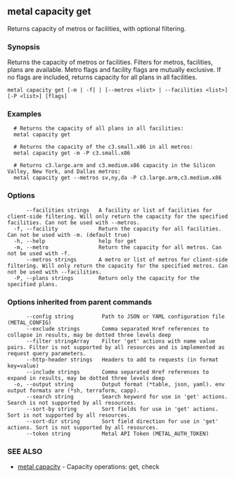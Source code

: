 ## metal capacity get

Returns capacity of metros or facilities, with optional filtering.

### Synopsis

Returns the capacity of metros or facilities. Filters for metros, facilities, plans are available. Metro flags and facility flags are mutually exclusive. If no flags are included, returns capacity for all plans in all facilities.

```
metal capacity get [-m | -f] | [--metros <list> | --facilities <list>] [-P <list>] [flags]
```

### Examples

```
  # Returns the capacity of all plans in all facilities:
  metal capacity get 

  # Returns the capacity of the c3.small.x86 in all metros:
  metal capacity get -m -P c3.small.x86

  # Returns c3.large.arm and c3.medium.x86 capacity in the Silicon Valley, New York, and Dallas metros:
  metal capacity get --metros sv,ny,da -P c3.large.arm,c3.medium.x86
```

### Options

```
      --facilities strings   A facility or list of facilities for client-side filtering. Will only return the capacity for the specified facilities. Can not be used with --metros.
  -f, --facility             Return the capacity for all facilities. Can not be used with -m. (default true)
  -h, --help                 help for get
  -m, --metro                Return the capacity for all metros. Can not be used with -f.
      --metros strings       A metro or list of metros for client-side filtering. Will only return the capacity for the specified metros. Can not be used with --facilities.
  -P, --plans strings        Return only the capacity for the specified plans.
```

### Options inherited from parent commands

```
      --config string         Path to JSON or YAML configuration file (METAL_CONFIG)
      --exclude strings       Comma separated Href references to collapse in results, may be dotted three levels deep
      --filter stringArray    Filter 'get' actions with name value pairs. Filter is not supported by all resources and is implemented as request query parameters.
      --http-header strings   Headers to add to requests (in format key=value)
      --include strings       Comma separated Href references to expand in results, may be dotted three levels deep
  -o, --output string         Output format (*table, json, yaml). env output formats are (*sh, terraform, capp).
      --search string         Search keyword for use in 'get' actions. Search is not supported by all resources.
      --sort-by string        Sort fields for use in 'get' actions. Sort is not supported by all resources.
      --sort-dir string       Sort field direction for use in 'get' actions. Sort is not supported by all resources.
      --token string          Metal API Token (METAL_AUTH_TOKEN)
```

### SEE ALSO

* [metal capacity](metal_capacity.md)	 - Capacity operations: get, check

